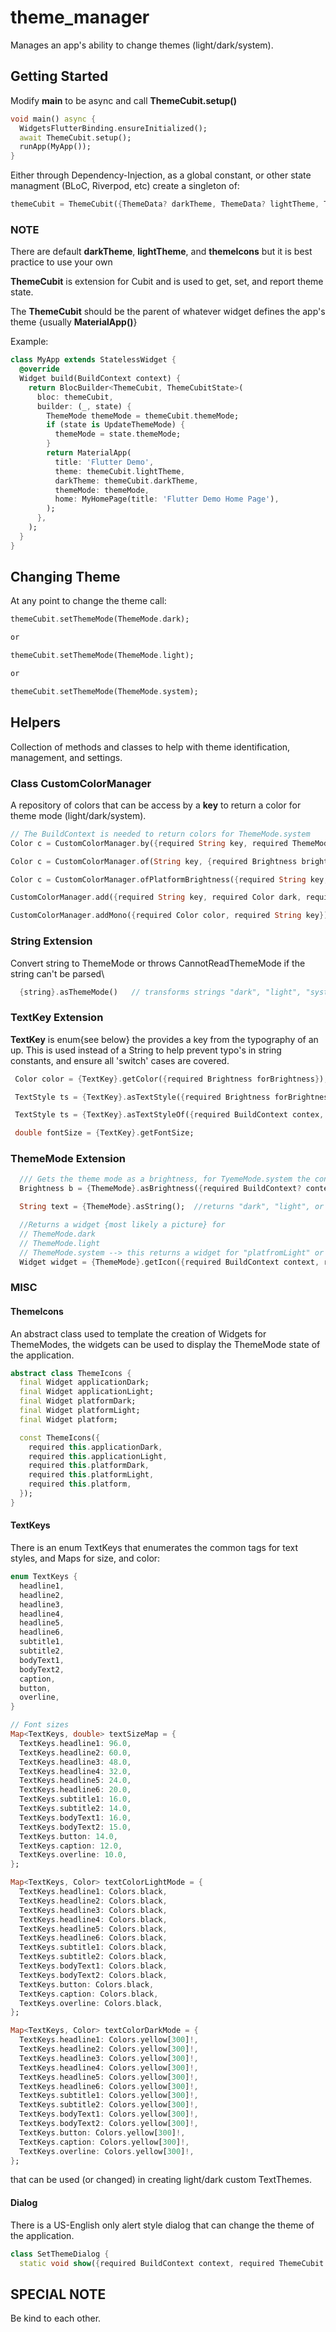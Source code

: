 # theme_manager

Manages an app's ability to change themes (light/dark/system).

## Getting Started

Modify **main** to be async and call **ThemeCubit.setup()**

```dart
void main() async {
  WidgetsFlutterBinding.ensureInitialized();
  await ThemeCubit.setup();
  runApp(MyApp());
}
```

Either through Dependency-Injection, as a global constant, or other state managment (BLoC, Riverpod, etc) create a singleton of:

```dart
themeCubit = ThemeCubit({ThemeData? darkTheme, ThemeData? lightTheme, ThemeIcons? themeIcons})
```

### NOTE

There are default **darkTheme**, **lightTheme**, and **themeIcons** but it is best practice to use your own

**ThemeCubit** is extension for Cubit and is used to get, set, and report theme state.

The **ThemeCubit** should be the parent of whatever widget defines the app's theme {usually **MaterialApp()**}

Example:

```dart
class MyApp extends StatelessWidget {
  @override
  Widget build(BuildContext context) {
    return BlocBuilder<ThemeCubit, ThemeCubitState>(
      bloc: themeCubit,
      builder: (_, state) {
        ThemeMode themeMode = themeCubit.themeMode;
        if (state is UpdateThemeMode) {
          themeMode = state.themeMode;
        }
        return MaterialApp(
          title: 'Flutter Demo',
          theme: themeCubit.lightTheme,
          darkTheme: themeCubit.darkTheme,
          themeMode: themeMode,
          home: MyHomePage(title: 'Flutter Demo Home Page'),
        );
      },
    );
  }
}
```

## Changing Theme

At any point to change the theme call:

```dart
themeCubit.setThemeMode(ThemeMode.dark);

or

themeCubit.setThemeMode(ThemeMode.light);

or

themeCubit.setThemeMode(ThemeMode.system);
```

## Helpers

Collection of methods and classes to help with theme identification, management, and settings.

### Class CustomColorManager

A repository of colors that can be access by a **key** to return a color for theme mode (light/dark/system).

```dart
// The BuildContext is needed to return colors for ThemeMode.system
Color c = CustomColorManager.by({required String key, required ThemeMode themeMode, required BuildContext? using});

Color c = CustomColorManager.of(String key, {required Brightness brightness});

Color c = CustomColorManager.ofPlatformBrightness({required String key, required BuildContext context});

CustomColorManager.add({required String key, required Color dark, required Color light});

CustomColorManager.addMono({required Color color, required String key});
```

### String Extension

Convert string to ThemeMode or throws CannotReadThemeMode if the string can't be parsed\

```dart
  {string}.asThemeMode()   // transforms strings "dark", "light", "system"
```

### TextKey Extension

**TextKey** is enum{see below} the provides a key from the typography of an up. This is used instead of a String to help prevent typo's in string constants, and ensure all 'switch' cases are covered.

```dart
 Color color = {TextKey}.getColor({required Brightness forBrightness});  //Light or Dark theme color

 TextStyle ts = {TextKey}.asTextStyle({required Brightness forBrightness});  //TextStyle

 TextStyle ts = {TextKey}.asTextStyleOf({required BuildContext contex, required ThemeMode themeMode}); 

 double fontSize = {TextKey}.getFontSize;
```

### ThemeMode Extension

```dart
  /// Gets the theme mode as a brightness, for TyemeMode.system the context != null or an error is thrown
  Brightness b = {ThemeMode}.asBrightness({required BuildContext? context});

  String text = {ThemeMode}.asString();  //returns "dark", "light", or "system"

  //Returns a widget {most likely a picture} for
  // ThemeMode.dark
  // ThemeMode.light
  // ThemeMode.system --> this returns a widget for "platfromLight" or "platformDark" {see 'ThemeIcons'}
  Widget widget = {ThemeMode}.getIcon({required BuildContext context, required ThemeIcons usingThemeIcons});
```

### MISC

#### ThemeIcons

An abstract class used to template the creation of Widgets for ThemeModes, the widgets can be used to display the ThemeMode state of the application.

```dart
abstract class ThemeIcons {
  final Widget applicationDark;
  final Widget applicationLight;
  final Widget platformDark;
  final Widget platformLight;
  final Widget platform;

  const ThemeIcons({
    required this.applicationDark,
    required this.applicationLight,
    required this.platformDark,
    required this.platformLight,
    required this.platform,
  });
}
```

#### TextKeys

There is an enum TextKeys that enumerates the common tags for text styles, and Maps for size, and color:

```dart
enum TextKeys {
  headline1,
  headline2,
  headline3,
  headline4,
  headline5,
  headline6,
  subtitle1,
  subtitle2,
  bodyText1,
  bodyText2,
  caption,
  button,
  overline,
}

// Font sizes
Map<TextKeys, double> textSizeMap = {
  TextKeys.headline1: 96.0,
  TextKeys.headline2: 60.0,
  TextKeys.headline3: 48.0,
  TextKeys.headline4: 32.0,
  TextKeys.headline5: 24.0,
  TextKeys.headline6: 20.0,
  TextKeys.subtitle1: 16.0,
  TextKeys.subtitle2: 14.0,
  TextKeys.bodyText1: 16.0,
  TextKeys.bodyText2: 15.0,
  TextKeys.button: 14.0,
  TextKeys.caption: 12.0,
  TextKeys.overline: 10.0,
};

Map<TextKeys, Color> textColorLightMode = {
  TextKeys.headline1: Colors.black,
  TextKeys.headline2: Colors.black,
  TextKeys.headline3: Colors.black,
  TextKeys.headline4: Colors.black,
  TextKeys.headline5: Colors.black,
  TextKeys.headline6: Colors.black,
  TextKeys.subtitle1: Colors.black,
  TextKeys.subtitle2: Colors.black,
  TextKeys.bodyText1: Colors.black,
  TextKeys.bodyText2: Colors.black,
  TextKeys.button: Colors.black,
  TextKeys.caption: Colors.black,
  TextKeys.overline: Colors.black,
};

Map<TextKeys, Color> textColorDarkMode = {
  TextKeys.headline1: Colors.yellow[300]!,
  TextKeys.headline2: Colors.yellow[300]!,
  TextKeys.headline3: Colors.yellow[300]!,
  TextKeys.headline4: Colors.yellow[300]!,
  TextKeys.headline5: Colors.yellow[300]!,
  TextKeys.headline6: Colors.yellow[300]!,
  TextKeys.subtitle1: Colors.yellow[300]!,
  TextKeys.subtitle2: Colors.yellow[300]!,
  TextKeys.bodyText1: Colors.yellow[300]!,
  TextKeys.bodyText2: Colors.yellow[300]!,
  TextKeys.button: Colors.yellow[300]!,
  TextKeys.caption: Colors.yellow[300]!,
  TextKeys.overline: Colors.yellow[300]!,
};
```

that can be used (or changed) in creating light/dark custom TextThemes.

#### Dialog

There is a US-English only alert style dialog that can change the theme of the application.

```dart
class SetThemeDialog {
  static void show({required BuildContext context, required ThemeCubit themeCubit})
```

## SPECIAL NOTE

Be kind to each other.